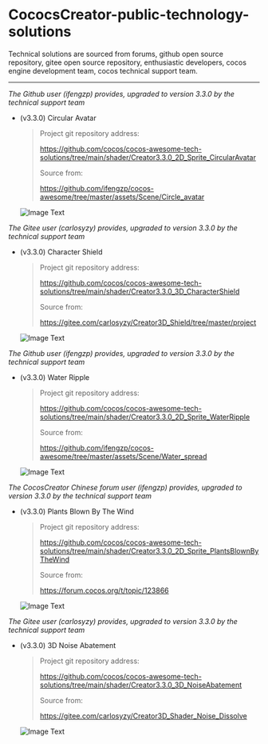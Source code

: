 # CococsCreator-public-technology-solutions

 Technical solutions are sourced from forums, github open source repository, gitee open source repository, enthusiastic developers, cocos engine development team, cocos technical support team. 

---
*The Github user (ifengzp) provides, upgraded to version 3.3.0 by the technical support team*

* (v3.3.0) Circular Avatar

  > Project git repository address: 
  >
  > https://github.com/cocos/cocos-awesome-tech-solutions/tree/main/shader/Creator3.3.0_2D_Sprite_CircularAvatar
  >
  > Source from: 
  >
  > https://github.com/ifengzp/cocos-awesome/tree/master/assets/Scene/Circle_avatar

  ![Image Text](https://github.com/cocos/cocos-awesome-tech-solutions/blob/3.4.0-release/image/20211208/2021120801.jpg)



*The Gitee user (carlosyzy) provides, upgraded to version 3.3.0 by the technical support team*

* (v3.3.0) Character Shield

  > Project git repository address: 
  >
  > https://github.com/cocos/cocos-awesome-tech-solutions/tree/main/shader/Creator3.3.0_3D_CharacterShield
  >
  > Source from: 
  >
  > https://gitee.com/carlosyzy/Creator3D_Shield/tree/master/project

  ![Image Text](https://github.com/cocos/cocos-awesome-tech-solutions/blob/3.4.0-release/gif/20211209/2021120901.gif)



*The Github user (ifengzp) provides, upgraded to version 3.3.0 by the technical support team*

* (v3.3.0) Water Ripple

  > Project git repository address: 
  >
  > https://github.com/cocos/cocos-awesome-tech-solutions/tree/main/shader/Creator3.3.0_2D_Sprite_WaterRipple
  >
  > Source from: 
  >
  > https://github.com/ifengzp/cocos-awesome/tree/master/assets/Scene/Water_spread
  
  ![Image Text](https://github.com/cocos/cocos-awesome-tech-solutions/blob/3.4.0-release/gif/20211209/2021120902.gif)



*The CocosCreator Chinese forum user (ifengzp) provides, upgraded to version 3.3.0 by the technical support team*

* (v3.3.0) Plants Blown By The Wind

  > Project git repository address: 
  >
  > https://github.com/cocos/cocos-awesome-tech-solutions/tree/main/shader/Creator3.3.0_2D_Sprite_PlantsBlownByTheWind
  >
  > Source from: 
  >
  > https://forum.cocos.org/t/topic/123866
  
  ![Image Text](https://github.com/cocos/cocos-awesome-tech-solutions/blob/3.4.0-release/gif/20211209/2021120903.gif)



*The Gitee user (carlosyzy) provides, upgraded to version 3.3.0 by the technical support team*

* (v3.3.0) 3D Noise Abatement

  > Project git repository address: 
  >
  > https://github.com/cocos/cocos-awesome-tech-solutions/tree/main/shader/Creator3.3.0_3D_NoiseAbatement
  >
  > Source from: 
  >
  > https://gitee.com/carlosyzy/Creator3D_Shader_Noise_Dissolve
  
  ![Image Text](https://github.com/cocos/cocos-awesome-tech-solutions/blob/3.4.0-release/gif/20211210/2021121001.gif)